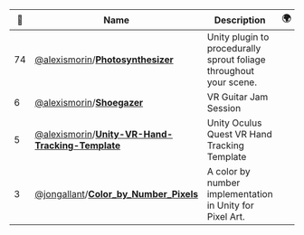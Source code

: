 |:star2: | Name | Description | 🌍|
|---|---|---|---|
|74|[@alexismorin](https://github.com/alexismorin)/[**Photosynthesizer**](https://github.com/alexismorin/Photosynthesizer)|Unity plugin to procedurally sprout foliage throughout your scene.||
|6|[@alexismorin](https://github.com/alexismorin)/[**Shoegazer**](https://github.com/alexismorin/Shoegazer)|VR Guitar Jam Session||
|5|[@alexismorin](https://github.com/alexismorin)/[**Unity-VR-Hand-Tracking-Template**](https://github.com/alexismorin/Unity-VR-Hand-Tracking-Template)|Unity Oculus Quest VR Hand Tracking Template||
|3|[@jongallant](https://github.com/jongallant)/[**Color_by_Number_Pixels**](https://github.com/jongallant/Color_by_Number_Pixels)|A color by number implementation in Unity for Pixel Art.||

